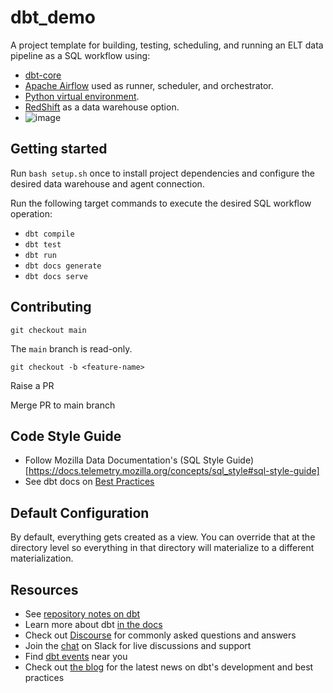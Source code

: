 # dbt_demo

A project template for building, testing, scheduling, and running an ELT data
pipeline as a SQL workflow using:

- [dbt-core](https://github.com/dbt-labs/dbt-core)
- [Apache Airflow](https://airflow.apache.org/docs/) used as runner, scheduler, and orchestrator.
- [Python virtual environment](https://docs.python.org/3/library/venv.html).
- [RedShift](https://docs.aws.amazon.com/redshift/) as a data warehouse option.
- ![image](https://github.com/sumanththota/demo-dbt/assets/30614314/b7a16ac1-ff59-40f7-9bd1-c297b31fea56)


## Getting started

Run `bash setup.sh` once to install project dependencies and configure the desired data warehouse and agent connection.

Run the following target commands to execute the desired SQL workflow operation:
- `dbt compile`
- `dbt test`
- `dbt run`
- `dbt docs generate`
- `dbt docs serve`

## Contributing

`git checkout main`

The `main` branch is read-only.

`git checkout -b <feature-name>`

Raise a PR

Merge PR to main branch


## Code Style Guide

- Follow Mozilla Data Documentation's (SQL Style Guide)[https://docs.telemetry.mozilla.org/concepts/sql_style#sql-style-guide] 
- See dbt docs on [Best Practices](https://docs.getdbt.com/best-practices)

## Default Configuration

By default, everything gets created as a view. You can override that at the directory level so everything in that directory will materialize to a different materialization.


## Resources

- See [repository notes on dbt](./docs/dbt.md)
- Learn more about dbt [in the docs](https://docs.getdbt.com/docs/introduction)
- Check out [Discourse](https://discourse.getdbt.com/) for commonly asked questions and answers
- Join the [chat](https://community.getdbt.com/) on Slack for live discussions and support
- Find [dbt events](https://events.getdbt.com) near you
- Check out [the blog](https://blog.getdbt.com/) for the latest news on dbt's development and best practices
